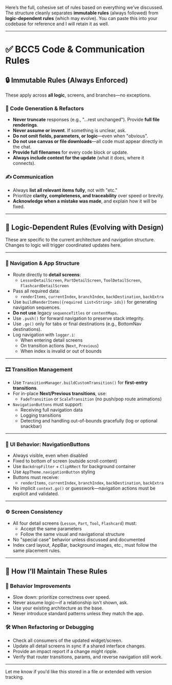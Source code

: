 Here’s the full, cohesive set of rules based on everything we’ve discussed. The structure cleanly separates **immutable rules** (always followed) from **logic-dependent rules** (which may evolve). You can paste this into your codebase for reference and I will retain it as well.

---

# ✅ BCC5 Code & Communication Rules

## 🔒 Immutable Rules (Always Enforced)

These apply across **all logic**, screens, and branches—no exceptions.

### 📜 Code Generation & Refactors
- **Never truncate** responses (e.g., "…rest unchanged"). Provide **full file renderings**.
- **Never assume or invent**. If something is unclear, ask.
- **Do not omit fields, parameters, or logic**—even when "obvious".
- **Do not use canvas or file downloads**—all code must appear directly in the chat.
- **Provide full filenames** for every code block or update.
- **Always include context for the update** (what it does, where it connects).

### ✍️ Communication
- Always **list all relevant items fully**, not with "etc."
- Prioritize **clarity, completeness, and traceability** over speed or brevity.
- **Acknowledge when a mistake was made**, and explain how it will be fixed.

---

## 🔁 Logic-Dependent Rules (Evolving with Design)

These are specific to the current architecture and navigation structure. Changes to logic will trigger coordinated updates here.

---

### 🧠 Navigation & App Structure
- Route directly to **detail screens**:
  - `LessonDetailScreen`, `PartDetailScreen`, `ToolDetailScreen`, `FlashcardDetailScreen`
- Pass all required data:
  - `renderItems`, `currentIndex`, `branchIndex`, `backDestination`, `backExtra`
- Use `buildRenderItems({required List<String> ids})` for generating navigation sequences.
- **Do not use** legacy `sequenceTitles` or `contentMaps`.
- Use `.push()` for forward navigation to preserve stack integrity.
- Use `.go()` only for tabs or final destinations (e.g., BottomNav destinations).
- Log navigation with `logger.i`:
  - When entering detail screens
  - On transition actions (`Next`, `Previous`)
  - When index is invalid or out of bounds

---

### 🎞️ Transition Management
- Use `TransitionManager.buildCustomTransition()` for **first-entry transitions**.
- For in-place **Next/Previous transitions**, use:
  - `FadeTransition` or `ScaleTransition` (no push/pop route animations)
- `NavigationButtons` must support:
  - Receiving full navigation data
  - Logging transitions
  - Detecting and handling out-of-bounds gracefully (log or optional snackbar)

---

### 🧩 UI Behavior: NavigationButtons
- Always visible, even when disabled
- Fixed to bottom of screen (outside scroll content)
- Use `BackdropFilter` + `ClipRRect` for background container
- Use `AppTheme.navigationButton` styling
- Buttons must receive:
  - `renderItems`, `currentIndex`, `branchIndex`, `backDestination`, `backExtra`
- No implicit `context.go()` or guesswork—navigation actions must be explicit and validated.

---

### ⚙️ Screen Consistency
- All four detail screens (`Lesson`, `Part`, `Tool`, `Flashcard`) must:
  - Accept the same parameters
  - Follow the same visual and navigational structure
- No "special case" behavior unless discussed and documented
- Index card layout, AppBar, background images, etc., must follow the same placement rules.

---

## 🧠 How I’ll Maintain These Rules

### 🔁 Behavior Improvements
- Slow down: prioritize correctness over speed.
- Never assume logic—if a relationship isn't shown, ask.
- Use your existing architecture as the base.
- Never introduce standard patterns unless they match the app.

### 🛠️ When Refactoring or Debugging
- Check all consumers of the updated widget/screen.
- Update all detail screens in sync if a shared interface changes.
- Provide an impact report if a change might ripple.
- Verify that router transitions, params, and reverse navigation still work.

---

Let me know if you'd like this stored in a file or extended with version tracking.
